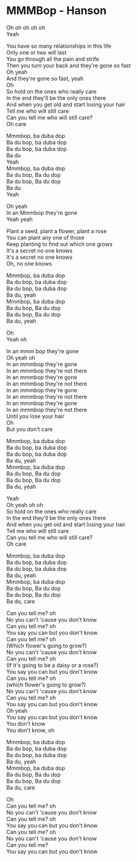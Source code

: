 # MMMBop - Hanson

Oh oh oh oh oh\
Yeah

You have so many relationships in this life\
Only one or two will last\
You go through all the pain and strife\
Then you turn your back and they're gone so fast\
Oh yeah\
And they're gone so fast, yeah\
Oh\
So hold on the ones who really care\
In the end they'll be the only ones there\
And when you get old and start losing your hair\
Tell me who will still care\
Can you tell me who will still care?\
Oh care

Mmmbop, ba duba dop\
Ba du bop, ba duba dop\
Ba du bop, ba duba dop\
Ba du\
Yeah\
Mmmbop, ba duba dop\
Ba du bop, Ba du dop\
Ba du bop, Ba du dop\
Ba du\
Yeah

Oh yeah\
In an Mmmbop they're gone\
Yeah yeah

Plant a seed, plant a flower, plant a rose\
You can plant any one of those\
Keep planting to find out which one grows\
It's a secret no one knows\
It's a secret no one knows\
Oh, no one knows

Mmmbop, ba duba dop\
Ba du bop, ba duba dop\
Ba du bop, ba duba dop\
Ba du, yeah\
Mmmbop, ba duba dop\
Ba du bop, Ba du dop\
Ba du bop, Ba du dop\
Ba du, yeah

Oh\
Yeah oh

In an mmm bop they're gone\
Oh yeah oh\
In an mmmbop they're gone\
In an mmmbop they're not there\
In an mmmbop they're gone\
In an mmmbop they're not there\
In an mmmbop they're gone\
In an mmmbop they're not there\
In an mmmbop they're gone\
In an mmmbop they're not there\
Until you lose your hair\
Oh\
But you don't care

Mmmbop, ba duba dop\
Ba du bop, ba duba dop\
Ba du bop, ba duba dop\
Ba du, yeah\
Mmmbop, ba duba dop\
Ba du bop, Ba du dop\
Ba du bop, Ba du dop\
Ba du, yeah

Yeah\
Oh yeah oh oh\
So hold on the ones who really care\
In the end they'll be the only ones there\
And when you get old and start losing your hair\
Tell me who will still care\
Can you tell me who will still care?\
Oh care

Mmmbop, ba duba dop\
Ba du bop, ba duba dop\
Ba du bop, ba duba dop\
Ba du, yeah\
Mmmbop, ba duba dop\
Ba du bop, Ba du dop\
Ba du bop, Ba du dop\
Ba du, care

Can you tell me? oh\
No you can't 'cause you don't know\
Can you tell me? oh\
You say you can but you don't know\
Can you tell me? oh\
(Which flower's going to grow?)\
No you can't 'cause you don't know\
Can you tell me? oh\
(If it's going to be a daisy or a rose?)\
You say you can but you don't know\
Can you tell me? oh\
(which flower's going to grow?)\
No you can't 'cause you don't know\
Can you tell me? oh\
You say you can but you don't know\
Oh yeah\
You say you can but you don't know\
You don't know\
You don't know, oh

Mmmbop, ba duba dop\
Ba du bop, ba duba dop\
Ba du bop, ba duba dop\
Ba du, yeah\
Mmmbop, ba duba dop\
Ba du bop, Ba du dop\
Ba du bop, Ba du dop\
Ba du, care

Oh\
Can you tell me? oh\
No you can't 'cause you don't know\
Can you tell me? oh\
You say you can but you don't know\
Can you tell me? oh\
No you can't 'cause you don't know\
Can you tell me?\
You say you can but you don't know